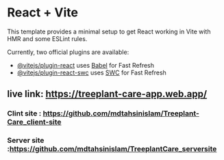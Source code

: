 # React + Vite

This template provides a minimal setup to get React working in Vite with HMR and some ESLint rules.

Currently, two official plugins are available:

- [@vitejs/plugin-react](https://github.com/vitejs/vite-plugin-react/blob/main/packages/plugin-react) uses [Babel](https://babeljs.io/) for Fast Refresh
- [@vitejs/plugin-react-swc](https://github.com/vitejs/vite-plugin-react/blob/main/packages/plugin-react-swc) uses [SWC](https://swc.rs/) for Fast Refresh


## live link: https://treeplant-care-app.web.app/
### Clint site : https://github.com/mdtahsinislam/Treeplant-Care_client-site
### Server site :https://github.com/mdtahsinislam/TreeplantCare_serversite
